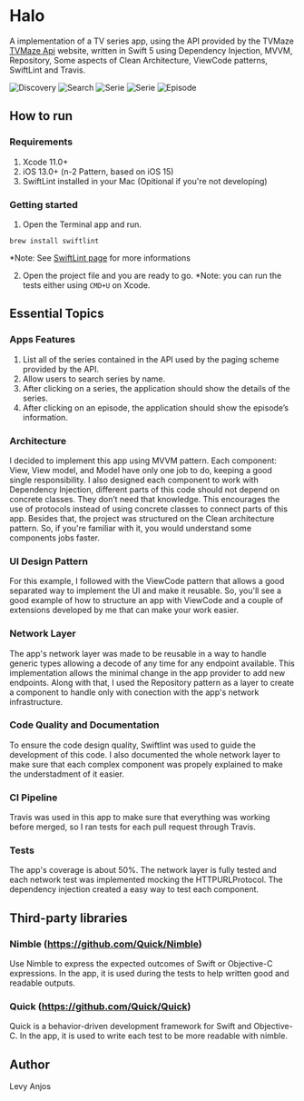 # Halo

A implementation of a TV series app, using the API provided by the TVMaze
[TVMaze Api](https://www.tvmaze.com/api) website, written in Swift 5 using Dependency Injection, MVVM, Repository, Some aspects of Clean Architecture, ViewCode patterns, SwiftLint and Travis.

![Discovery](./images/1.PNG)
![Search](./images/2.PNG)
![Serie](./images/3.PNG)
![Serie](./images/4.PNG)
![Episode](./images/5.PNG)


## How to run

### Requirements

1. Xcode 11.0+
2. iOS 13.0+ (n-2 Pattern, based on iOS 15)
3. SwiftLint installed in your Mac (Opitional if you're not developing)

### Getting started

1. Open the Terminal app and run.

```
brew install swiftlint
```
*Note: See [SwiftLint page](https://github.com/realm/SwiftLint) for more informations

2. Open the project file and you are ready to go.
*Note: you can run the tests either using `CMD+U` on Xcode.

## Essential Topics

### Apps Features 

1. List all of the series contained in the API used by the paging scheme provided by the
API.
2. Allow users to search series by name.
3. After clicking on a series, the application should show the details of the series.
4. After clicking on an episode, the application should show the episode’s information.
 
### Architecture 

I decided to implement this app using MVVM pattern. Each component: View, View model, and Model have only one job to do, keeping a good single responsibility. I also designed each component to work with Dependency Injection, different parts of this code should not depend on concrete classes. They don’t need that knowledge. This encourages the use of protocols instead of using concrete classes to connect parts of this app. Besides that, the project was structured on the Clean architecture pattern. So, if you're familiar with it, you would understand some components jobs faster.


### UI Design Pattern

For this example, I followed with the ViewCode pattern that allows a good separated way to implement the UI and make it reusable. So, you'll see a good example of how to structure an app with ViewCode and a couple of extensions developed by me that can make your work easier.


### Network Layer

The app's network layer was made to be reusable in a way to handle generic types allowing a decode of any time for any endpoint available. This implementation allows the minimal change in the app provider to add new endpoints. Along with that, I used the Repository pattern as a layer to create a component to handle only with conection with the app's network infrastructure.


### Code Quality and Documentation

To ensure the code design quality, Swiftlint was used to guide the development of this code. I also documented the whole network layer to make sure that each complex component was propely explained to make the understadment of it easier.


### CI Pipeline

Travis was used in this app to make sure that everything was working before merged, so I ran tests for each pull request through Travis. 


### Tests

The app's coverage is about 50%. The network layer is fully tested and each network test was implemented mocking the HTTPURLProtocol. The dependency injection created a easy way to test each component.


## Third-party libraries

### Nimble (https://github.com/Quick/Nimble)

Use Nimble to express the expected outcomes of Swift or Objective-C expressions. In the app, it is used during the tests to help written good and readable outputs.

### Quick (https://github.com/Quick/Quick)

Quick is a behavior-driven development framework for Swift and Objective-C. In the app, it is used to write each test to be more readable with nimble.

## Author

Levy Anjos
